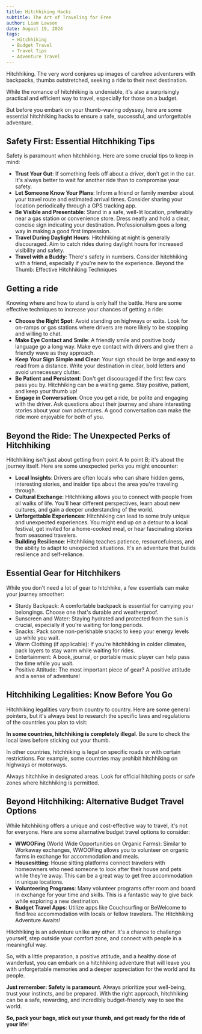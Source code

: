 ```yaml
---
title: Hitchhiking Hacks
subtitle: The Art of Traveling for Free
author: Liam Lawson
date: August 19, 2024
tags:
  - Hitchhiking
  - Budget Travel
  - Travel Tips
  - Adventure Travel
---
```


Hitchhiking. The very word conjures up images of carefree adventurers with backpacks, thumbs outstretched, seeking a ride to their next destination.

While the romance of hitchhiking is undeniable, it's also a surprisingly practical and efficient way to travel, especially for those on a budget.

But before you embark on your thumb-waving odyssey, here are some essential hitchhiking hacks to ensure a safe, successful, and unforgettable adventure.

## Safety First: Essential Hitchhiking Tips

Safety is paramount when hitchhiking. Here are some crucial tips to keep in mind:

- **Trust Your Gut**: If something feels off about a driver, don't get in the car. It's always better to wait for another ride than to compromise your safety.
- **Let Someone Know Your Plans**: Inform a friend or family member about your travel route and estimated arrival times. Consider sharing your location periodically through a GPS tracking app.
- **Be Visible and Presentable**: Stand in a safe, well-lit location, preferably near a gas station or convenience store. Dress neatly and hold a clear, concise sign indicating your destination. Professionalism goes a long way in making a good first impression.
- **Travel During Daylight Hours**: Hitchhiking at night is generally discouraged. Aim to catch rides during daylight hours for increased visibility and safety.
- **Travel with a Buddy**: There's safety in numbers. Consider hitchhiking with a friend, especially if you're new to the experience.
  Beyond the Thumb: Effective Hitchhiking Techniques

## Getting a ride

Knowing where and how to stand is only half the battle. Here are some effective techniques to increase your chances of getting a ride:

- **Choose the Right Spot**: Avoid standing on highways or exits. Look for on-ramps or gas stations where drivers are more likely to be stopping and willing to chat.
- **Make Eye Contact and Smile**: A friendly smile and positive body language go a long way. Make eye contact with drivers and give them a friendly wave as they approach.
- **Keep Your Sign Simple and Clear**: Your sign should be large and easy to read from a distance. Write your destination in clear, bold letters and avoid unnecessary clutter.
- **Be Patient and Persistent**: Don't get discouraged if the first few cars pass you by. Hitchhiking can be a waiting game. Stay positive, patient, and keep your thumb up!
- **Engage in Conversation**: Once you get a ride, be polite and engaging with the driver. Ask questions about their journey and share interesting stories about your own adventures. A good conversation can make the ride more enjoyable for both of you.

## Beyond the Ride: The Unexpected Perks of Hitchhiking

Hitchhiking isn't just about getting from point A to point B; it's about the journey itself. Here are some unexpected perks you might encounter:

- **Local Insights**: Drivers are often locals who can share hidden gems, interesting stories, and insider tips about the area you're traveling through.
- **Cultural Exchange**: Hitchhiking allows you to connect with people from all walks of life. You'll hear different perspectives, learn about new cultures, and gain a deeper understanding of the world.
- **Unforgettable Experiences**: Hitchhiking can lead to some truly unique and unexpected experiences. You might end up on a detour to a local festival, get invited for a home-cooked meal, or hear fascinating stories from seasoned travelers.
- **Building Resilience**: Hitchhiking teaches patience, resourcefulness, and the ability to adapt to unexpected situations. It's an adventure that builds resilience and self-reliance.

## Essential Gear for Hitchhikers

While you don't need a lot of gear to hitchhike, a few essentials can make your journey smoother:

- Sturdy Backpack: A comfortable backpack is essential for carrying your belongings. Choose one that's durable and weatherproof.
- Sunscreen and Water: Staying hydrated and protected from the sun is crucial, especially if you're waiting for long periods.
- Snacks: Pack some non-perishable snacks to keep your energy levels up while you wait.
- Warm Clothing (if applicable): If you're hitchhiking in colder climates, pack layers to stay warm while waiting for rides.
- Entertainment: A book, journal, or portable music player can help pass the time while you wait.
- Positive Attitude: The most important piece of gear? A positive attitude and a sense of adventure!

## Hitchhiking Legalities: Know Before You Go

Hitchhiking legalities vary from country to country. Here are some general pointers, but it's always best to research the specific laws and regulations of the countries you plan to visit:

**In some countries, hitchhiking is completely illegal**. Be sure to check the local laws before sticking out your thumb.

In other countries, hitchhiking is legal on specific roads or with certain restrictions. For example, some countries may prohibit hitchhiking on highways or motorways.

Always hitchhike in designated areas. Look for official hitching posts or safe zones where hitchhiking is permitted.

## Beyond Hitchhiking: Alternative Budget Travel Options

While hitchhiking offers a unique and cost-effective way to travel, it's not for everyone. Here are some alternative budget travel options to consider:

- **WWOOFing** (World Wide Opportunities on Organic Farms): Similar to Workaway exchanges, WWOOFing allows you to volunteer on organic farms in exchange for accommodation and meals.
- **Housesitting**: House sitting platforms connect travelers with homeowners who need someone to look after their house and pets while they're away. This can be a great way to get free accommodation in unique locations.
- **Volunteering Programs**: Many volunteer programs offer room and board in exchange for your time and skills. This is a fantastic way to give back while exploring a new destination.
- **Budget Travel Apps**: Utilize apps like Couchsurfing or BeWelcome to find free accommodation with locals or fellow travelers.
  The Hitchhiking Adventure Awaits!

Hitchhiking is an adventure unlike any other. It's a chance to challenge yourself, step outside your comfort zone, and connect with people in a meaningful way.

So, with a little preparation, a positive attitude, and a healthy dose of wanderlust, you can embark on a hitchhiking adventure that will leave you with unforgettable memories and a deeper appreciation for the world and its people.

**Just remember: Safety is paramount**. Always prioritize your well-being, trust your instincts, and be prepared. With the right approach, hitchhiking can be a safe, rewarding, and incredibly budget-friendly way to see the world.

**So, pack your bags, stick out your thumb, and get ready for the ride of your life**!
